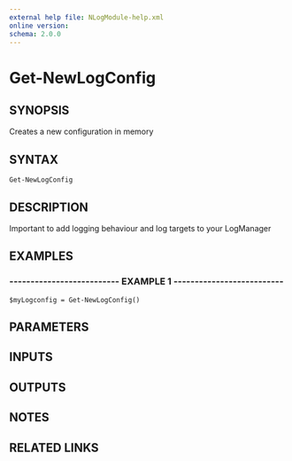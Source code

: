 ```yaml
---
external help file: NLogModule-help.xml
online version: 
schema: 2.0.0
---
```


# Get-NewLogConfig
## SYNOPSIS
Creates a new configuration in memory

## SYNTAX

```
Get-NewLogConfig
```

## DESCRIPTION
Important to add logging behaviour and log targets to your LogManager

## EXAMPLES

### -------------------------- EXAMPLE 1 --------------------------
```
$myLogconfig = Get-NewLogConfig()
```

## PARAMETERS

## INPUTS

## OUTPUTS

## NOTES

## RELATED LINKS

